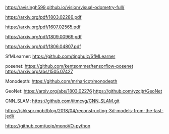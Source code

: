 https://avisingh599.github.io/vision/visual-odometry-full/

https://arxiv.org/pdf/1803.02286.pdf

https://arxiv.org/pdf/1607.02565.pdf

https://arxiv.org/pdf/1809.00969.pdf

https://arxiv.org/pdf/1806.04807.pdf

SfMLearner:
https://github.com/tinghuiz/SfMLearner

posenet: 
https://github.com/kentsommer/tensorflow-posenet
https://arxiv.org/abs/1505.07427

Monodepth:
https://github.com/mrharicot/monodepth

GeoNet:
https://arxiv.org/abs/1803.02276
https://github.com/yzcjtr/GeoNet

CNN_SLAM:
https://github.com/iitmcvg/CNN_SLAM.git


https://shkspr.mobi/blog/2018/04/reconstructing-3d-models-from-the-last-jedi/

https://github.com/uoip/monoVO-python

